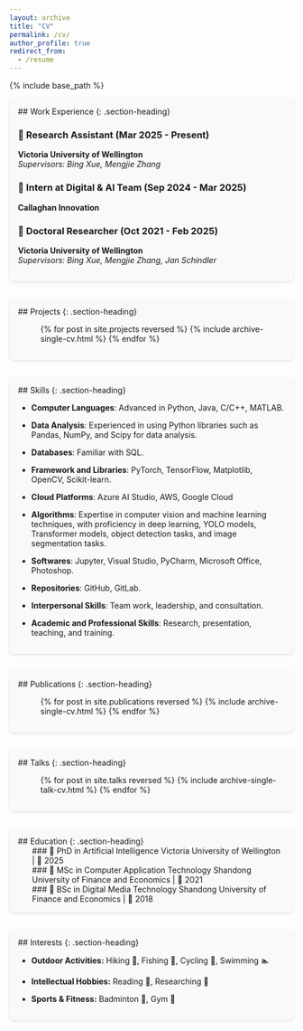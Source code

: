 ```yaml
---
layout: archive
title: "CV"
permalink: /cv/
author_profile: true
redirect_from:
  - /resume
---
```


{% include base_path %}

<div markdown="1" class="cv-section">
## Work Experience
{: .section-heading}

### 📌 Research Assistant (Mar 2025 - Present)  
**Victoria University of Wellington**  
*Supervisors: Bing Xue, Mengjie Zhang*

### 📌 Intern at Digital & AI Team (Sep 2024 - Mar 2025)  
**Callaghan Innovation**  


### 📌 Doctoral Researcher (Oct 2021 - Feb 2025)  
**Victoria University of Wellington**  
*Supervisors: Bing Xue, Mengjie Zhang, Jan Schindler*
</div>




<div markdown="1" class="cv-section">
## Projects
{: .section-heading}

<ul class="projects-list" style="padding-left: 40px;">
  {% for post in site.projects reversed %}
    {% include archive-single-cv.html %}
  {% endfor %}
</ul>
</div>

<div markdown="1" class="cv-section">
## Skills
{: .section-heading}

-  **Computer Languages**: Advanced in Python, Java, C/C++, MATLAB.  

-  **Data Analysis**: Experienced in using Python libraries such as Pandas, NumPy, and Scipy for data analysis.  

-  **Databases**: Familiar with SQL.  

-  **Framework and Libraries**: PyTorch, TensorFlow, Matplotlib, OpenCV, Scikit-learn.

-  **Cloud Platforms**: Azure AI Studio, AWS, Google Cloud

-  **Algorithms**: Expertise in computer vision and machine learning techniques, with proficiency in deep learning, YOLO models, Transformer models, object detection tasks, and image segmentation tasks.  

-  **Softwares**: Jupyter, Visual Studio, PyCharm, Microsoft Office, Photoshop.  

-  **Repositories**: GitHub, GitLab.  

-  **Interpersonal Skills**: Team work, leadership, and consultation.  

-  **Academic and Professional Skills**: Research, presentation, teaching, and training.  
</div>


<div markdown="1" class="cv-section">
## Publications
{: .section-heading}

<ul class="publications-list" style="padding-left: 40px;">
  {% for post in site.publications reversed %}
    {% include archive-single-cv.html %}
  {% endfor %}
</ul>
</div>


<div markdown="1" class="cv-section">
## Talks
{: .section-heading}

<ul class="talks-list" style="padding-left: 40px;">
  {% for post in site.talks reversed %}
    {% include archive-single-talk-cv.html %}
  {% endfor %}
</ul>
</div>



<div markdown="1" class="cv-section">
## Education
{: .section-heading}

<div class="education-entry">
### 📌 PhD in Artificial Intelligence  
Victoria University of Wellington | 🎯 2025  
</div>

<div class="education-entry">
### 📌 MSc in Computer Application Technology  
Shandong University of Finance and Economics | 🎯 2021  
</div>

<div class="education-entry">
### 📌 BSc in Digital Media Technology  
Shandong University of Finance and Economics | 🎯 2018  
</div>
</div>

<style>
.education-entry {
  padding-left: 25px;
}
</style>


<div markdown="1" class="cv-section">
## Interests
{: .section-heading}

- **Outdoor Activities:** Hiking 🚶, Fishing 🎣, Cycling 🚴, Swimming 🏊  

- **Intellectual Hobbies:** Reading 📖, Researching 🧠  

- **Sports & Fitness:** Badminton 🏸, Gym 💪  
</div>

<style>
.cv-section {
  margin-bottom: 30px;
  padding: 15px;
  background-color: #f8f9fa;
  border-radius: 8px;
  box-shadow: 0 2px 5px rgba(0,0,0,0.1);
}

.section-heading {
  color: rgb(32, 113, 135);
  border-bottom: 2px solid rgb(32, 113, 135);
  padding-bottom: 10px;
  margin-top: 0;
}

.subsection-heading {
  color: rgb(32, 113, 135);
  border-bottom: 1px solid #e0e0e0;
  padding-bottom: 8px;
  margin-top: 0;
}

/* Projects styling */
.projects-list {
  padding-left: 0;
}

.project-item {
  margin-bottom: 15px;
  border-bottom: 1px solid #eee;
  padding-bottom: 15px;
}

.project-item:last-child {
  border-bottom: none;
}

.project-item h3 {
  margin-bottom: 5px;
}

/* Skills styling */
.skills-wrapper {
  display: flex;
  flex-wrap: wrap;
  gap: 15px;
}

.skills-subsection {
  flex: 1 1 45%;
  min-width: 250px;
  background-color: white;
  padding: 12px;
  border-radius: 6px;
  box-shadow: 0 1px 3px rgba(0,0,0,0.08);
}

.skills-subsection ul {
  list-style-type: none;
  padding-left: 15px;
}

.skills-subsection li {
  padding: 5px 0;
  position: relative;
}

.skills-subsection li:before {
  content: "•";
  color: rgb(32, 113, 135);
  font-weight: bold;
  display: inline-block;
  width: 1em;
  margin-left: -1em;
}

/* Publications and talks lists */
.publications-list, .talks-list {
  padding-left: 0;
}

@media (max-width: 768px) {
  .skills-subsection {
    flex: 1 1 100%;
  }
}
</style>
